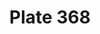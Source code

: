---
flag: 
order: '106'
pid: '368'
an: '10'
title: Plate 368
rev_year: 
_date: '1802'
caption: Chapeau à la Russe. Bottes sans couture.
translation: Russian-style hat. Seamless boots.
student: Barthélemy Glama
keywords: Russe, Bottes, Masculin
column: 
flag_translation: 
permalink: /plates/368
layout: plate-page
---